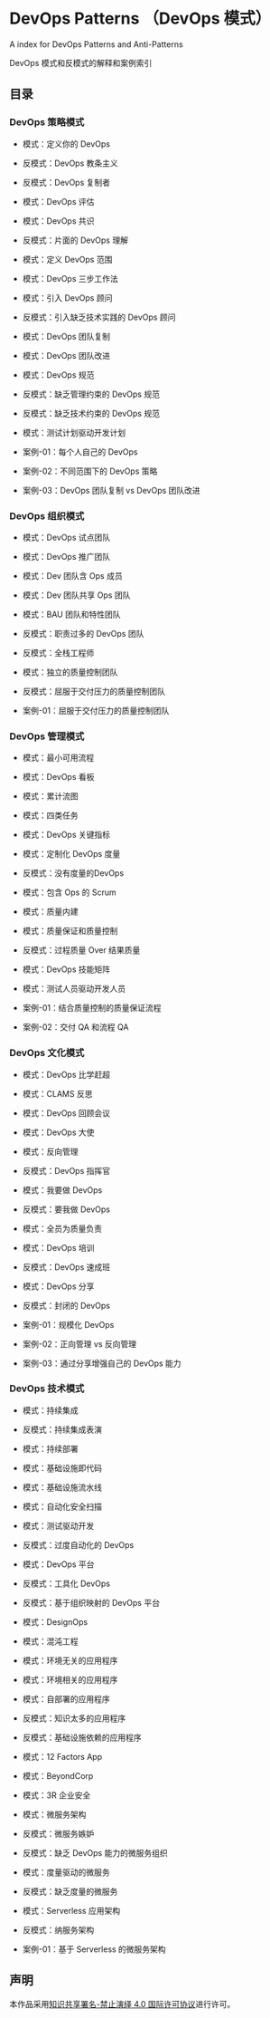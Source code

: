 # DevOps Patterns （DevOps 模式）

A index for DevOps Patterns and Anti-Patterns

DevOps 模式和反模式的解释和案例索引

## 目录

### DevOps 策略模式

* 模式：定义你的 DevOps
* 反模式：DevOps 教条主义
* 反模式：DevOps 复制者
* 模式：DevOps 评估
* 模式：DevOps 共识
* 反模式：片面的 DevOps 理解
* 模式：定义 DevOps 范围
* 模式：DevOps 三步工作法
* 模式：引入 DevOps 顾问
* 反模式：引入缺乏技术实践的 DevOps 顾问
* 模式：DevOps 团队复制
* 模式：DevOps 团队改进
* 模式：DevOps 规范
* 反模式：缺乏管理约束的 DevOps 规范
* 反模式：缺乏技术约束的 DevOps 规范
* 模式：测试计划驱动开发计划

* 案例-01：每个人自己的 DevOps
* 案例-02：不同范围下的 DevOps 策略
* 案例-03：DevOps 团队复制 vs DevOps 团队改进

### DevOps 组织模式

* 模式：DevOps 试点团队
* 模式：DevOps 推广团队
* 模式：Dev 团队含 Ops 成员
* 模式：Dev 团队共享 Ops 团队
* 模式：BAU 团队和特性团队
* 反模式：职责过多的 DevOps 团队
* 反模式：全栈工程师
* 模式：独立的质量控制团队
* 反模式：屈服于交付压力的质量控制团队

* 案例-01：屈服于交付压力的质量控制团队

### DevOps 管理模式

* 模式：最小可用流程
* 模式：DevOps 看板
* 模式：累计流图
* 模式：四类任务
* 模式：DevOps 关键指标
* 模式：定制化 DevOps 度量
* 反模式：没有度量的DevOps
* 模式：包含 Ops 的 Scrum
* 模式：质量内建
* 模式：质量保证和质量控制
* 反模式：过程质量 Over 结果质量
* 模式：DevOps 技能矩阵
* 模式：测试人员驱动开发人员

* 案例-01：结合质量控制的质量保证流程
* 案例-02：交付 QA 和流程 QA

### DevOps 文化模式

* 模式：DevOps 比学赶超
* 模式：CLAMS 反思
* 模式：DevOps 回顾会议
* 模式：DevOps 大使
* 模式：反向管理
* 反模式：DevOps 指挥官
* 模式：我要做 DevOps
* 反模式：要我做 DevOps
* 模式：全员为质量负责
* 模式：DevOps 培训
* 反模式：DevOps 速成班
* 模式：DevOps 分享
* 反模式：封闭的 DevOps

* 案例-01：规模化 DevOps
* 案例-02：正向管理 vs 反向管理
* 案例-03：通过分享增强自己的 DevOps 能力

### DevOps 技术模式

* 模式：持续集成
* 反模式：持续集成表演
* 模式：持续部署
* 模式：基础设施即代码
* 模式：基础设施流水线
* 模式：自动化安全扫描
* 模式：测试驱动开发
* 反模式：过度自动化的 DevOps
* 模式：DevOps 平台
* 反模式：工具化 DevOps
* 反模式：基于组织映射的 DevOps 平台
* 模式：DesignOps
* 模式：混沌工程
* 模式：环境无关的应用程序
* 模式：环境相关的应用程序
* 模式：自部署的应用程序
* 反模式：知识太多的应用程序
* 反模式：基础设施依赖的应用程序
* 模式：12 Factors App
* 模式：BeyondCorp
* 模式：3R 企业安全
* 模式：微服务架构
* 反模式：微服务嫉妒
* 反模式：缺乏 DevOps 能力的微服务组织
* 模式：度量驱动的微服务
* 反模式：缺乏度量的微服务
* 模式：Serverless 应用架构
* 反模式：纳服务架构

* 案例-01：基于 Serverless 的微服务架构

## 声明

本作品采用[知识共享署名-禁止演绎 4.0 国际许可协议](http://creativecommons.org/licenses/by-nd/4.0/)进行许可。